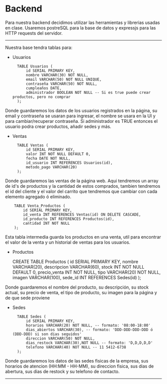 # Backend

Para nuestra backend decidimos utilizar las herramientas y librerias usadas en clase. Usaremos postreSQL para la base de datos y expressjs para las HTTP requests del servidor. 

---

Nuestra base tendra tablas para:

- Usuarios

        TABLE Usuarios (
            id SERIAL PRIMARY KEY,
            nombre VARCHAR(30) NOT NULL,
            email VARCHAR(50) NOT NULL UNIQUE,
            contraseña VARCHAR(50) NOT NULL,
            cumpleaños DATE,
            administrador BOOLEAN NOT NULL -- Si es true puede crear productos, pero no comprar
        );

Donde guardaremos los datos de los usuarios registrados en la página, su email y
contraseña se usaran para ingresar, el nombre se usara en la UI y para cambiar/recuperar contraseña. Si administrador es TRUE entonces el usuario podra crear productos, añadir sedes y más. 
        
- Ventas

        TABLE Ventas (
            id SERIAL PRIMARY KEY,
            valor INT NOT NULL DEFAULT 0,
            fecha DATE NOT NULL,
            id_usuario INT REFERENCES Usuarios(id),
            metodo_pago VARCHAR(20)
        );

Donde guardaremos las ventas de la página web. Aqui tendremos un array de id's de
productos y la cantidad de estos comprados, tambien tendremos el id del cliente y el valor del carrito que tendremos que cambiar con cada elemento agregado ó eliminado.

        TABLE Venta_Productos (
            id SERIAL PRIMARY KEY,
            id_venta INT REFERENCES Ventas(id) ON DELETE CASCADE,
            id_producto INT REFERENCES Productos(id),
            cantidad INT NOT NULL
        );

Esta tabla intermedia guarda los productos en una venta, util para encontrar el valor de la venta y un historial de ventas para los usuarios.

- Productos

    CREATE TABLE Productos (
        id SERIAL PRIMARY KEY,
        nombre VARCHAR(20),
        descripcion VARCHAR(60),
        stock INT NOT NULL DEFAULT 0,
        precio_venta INT NOT NULL,
        tipo VARCHAR(20) NOT NULL,
        imagen VARCHAR(100),
        sede_id INT REFERENCES Sedes(id)
    );

Donde guardaremos el nombre del producto, su descripción, su stock actual, su precio de venta, el tipo de producto, su imagen para la página y de que sede proviene 

- Sedes

        TABLE Sedes (
            id SERIAL PRIMARY KEY,
            horarios VARCHAR(20) NOT NULL, -- formato: '08:00-18:00'
            dias_abiertos VARCHAR(30), -- formato: 'DDD-DDD-DDD-DDD ó (DDD-DDD) si son dias seguidos'
            direccion VARCHAR(50) NOT NULL,
            dias_restock VARCHAR(30),NOT NULL -- formato: 'D,D,D,D,D'
            telefono VARCHAR(40) NOT NULL -- 11 5412-6738
        );

Donde guardaremos los datos de las sedes fisicas de la empresa, sus horarios de atencion (HH:MM - HH-MM), su direccion fisica, sus dias de abertura, sus dias de restock y su telefono de contacto.

---


